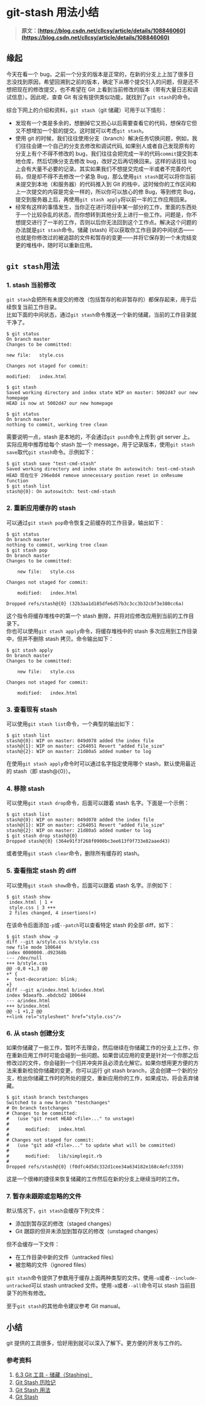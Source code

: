 # git-stash 用法小结

> **原文：[https://blog.csdn.net/cllcsy/article/details/108846060](https://blog.csdn.net/cllcsy/article/details/108846060)**

缘起
--

今天在看一个 bug，之前一个分支的版本是正常的，在新的分支上上加了很多日志没找到原因，希望回溯到之前的版本，确定下从哪个提交引入的问题，但是还不想把现在的修改提交，也不希望在 Git 上看到当前修改的版本（带有大量日志和调试信息）。因此呢，查查 Git 有没有提供类似功能，就找到了`git stash`的命令。

综合下网上的介绍和资料，`git stash`（git 储藏）可用于以下情形：

*   发现有一个类是多余的，想删掉它又担心以后需要查看它的代码，想保存它但又不想增加一个脏的提交。这时就可以考虑`git stash`。
*   使用 git 的时候，我们往往使用分支（branch）解决任务切换问题，例如，我们往往会建一个自己的分支去修改和调试代码, 如果别人或者自己发现原有的分支上有个不得不修改的 bug，我们往往会把完成一半的代码`commit`提交到本地仓库，然后切换分支去修改 bug，改好之后再切换回来。这样的话往往 log 上会有大量不必要的记录。其实如果我们不想提交完成一半或者不完善的代码，但是却不得不去修改一个紧急 Bug，那么使用`git stash`就可以将你当前未提交到本地（和服务器）的代码推入到 Git 的栈中，这时候你的工作区间和上一次提交的内容是完全一样的，所以你可以放心的修 Bug，等到修完 Bug，提交到服务器上后，再使用`git stash apply`将以前一半的工作应用回来。
*   经常有这样的事情发生，当你正在进行项目中某一部分的工作，里面的东西处于一个比较杂乱的状态，而你想转到其他分支上进行一些工作。问题是，你不想提交进行了一半的工作，否则以后你无法回到这个工作点。解决这个问题的办法就是`git stash`命令。储藏 (stash) 可以获取你工作目录的中间状态——也就是你修改过的被追踪的文件和暂存的变更——并将它保存到一个未完结变更的堆栈中，随时可以重新应用。

`git stash`用法
-------------

### 1. stash 当前修改

`git stash`会把所有未提交的修改（包括暂存的和非暂存的）都保存起来，用于后续恢复当前工作目录。  
比如下面的中间状态，通过`git stash`命令推送一个新的储藏，当前的工作目录就干净了。

```
$ git status
On branch master
Changes to be committed:

new file:   style.css

Changes not staged for commit:

modified:   index.html

$ git stash
Saved working directory and index state WIP on master: 5002d47 our new homepage
HEAD is now at 5002d47 our new homepage

$ git status
On branch master
nothing to commit, working tree clean
```

需要说明一点，stash 是本地的，不会通过`git push`命令上传到 git server 上。  
实际应用中推荐给每个 stash 加一个 message，用于记录版本，使用`git stash save`取代`git stash`命令。示例如下：

```
$ git stash save "test-cmd-stash"
Saved working directory and index state On autoswitch: test-cmd-stash
HEAD 现在位于 296e8d4 remove unnecessary postion reset in onResume function
$ git stash list
stash@{0}: On autoswitch: test-cmd-stash
```

### 2. 重新应用缓存的 stash

可以通过`git stash pop`命令恢复之前缓存的工作目录，输出如下：

```
$ git status
On branch master
nothing to commit, working tree clean
$ git stash pop
On branch master
Changes to be committed:

    new file:   style.css

Changes not staged for commit:

    modified:   index.html

Dropped refs/stash@{0} (32b3aa1d185dfe6d57b3c3cc3b32cbf3e380cc6a)
```

这个指令将缓存堆栈中的第一个 stash 删除，并将对应修改应用到当前的工作目录下。  
你也可以使用`git stash apply`命令，将缓存堆栈中的 stash 多次应用到工作目录中，但并不删除 stash 拷贝。命令输出如下：

```
$ git stash apply
On branch master
Changes to be committed:

    new file:   style.css

Changes not staged for commit:

    modified:   index.html
```

### 3. 查看现有 stash

可以使用`git stash list`命令，一个典型的输出如下：

```
$ git stash list
stash@{0}: WIP on master: 049d078 added the index file
stash@{1}: WIP on master: c264051 Revert "added file_size"
stash@{2}: WIP on master: 21d80a5 added number to log
```

在使用`git stash apply`命令时可以通过名字指定使用哪个 stash，默认使用最近的 stash（即 stash@{0}）。

### 4. 移除 stash

可以使用`git stash drop`命令，后面可以跟着 stash 名字。下面是一个示例：

```
$ git stash list
stash@{0}: WIP on master: 049d078 added the index file
stash@{1}: WIP on master: c264051 Revert "added file_size"
stash@{2}: WIP on master: 21d80a5 added number to log
$ git stash drop stash@{0}
Dropped stash@{0} (364e91f3f268f0900bc3ee613f9f733e82aaed43)
```

或者使用`git stash clear`命令，删除所有缓存的 stash。

### 5. 查看指定 stash 的 diff

可以使用`git stash show`命令，后面可以跟着 stash 名字。示例如下：

```
$ git stash show
 index.html | 1 +
 style.css | 3 +++
 2 files changed, 4 insertions(+)
```

在该命令后面添加`-p`或`--patch`可以查看特定 stash 的全部 diff，如下：

```
$ git stash show -p
diff --git a/style.css b/style.css
new file mode 100644
index 0000000..d92368b
--- /dev/null
+++ b/style.css
@@ -0,0 +1,3 @@
+* {
+  text-decoration: blink;
+}
diff --git a/index.html b/index.html
index 9daeafb..ebdcbd2 100644
--- a/index.html
+++ b/index.html
@@ -1 +1,2 @@
+<link rel="stylesheet" href="style.css"/>
```

### 6. 从 stash 创建分支

如果你储藏了一些工作，暂时不去理会，然后继续在你储藏工作的分支上工作，你在重新应用工作时可能会碰到一些问题。如果尝试应用的变更是针对一个你那之后修改过的文件，你会碰到一个归并冲突并且必须去化解它。如果你想用更方便的方法来重新检验你储藏的变更，你可以运行 git stash branch，这会创建一个新的分支，检出你储藏工作时的所处的提交，重新应用你的工作，如果成功，将会丢弃储藏。

```
$ git stash branch testchanges
Switched to a new branch "testchanges"
# On branch testchanges
# Changes to be committed:
#   (use "git reset HEAD <file>..." to unstage)
#
#      modified:   index.html
#
# Changes not staged for commit:
#   (use "git add <file>..." to update what will be committed)
#
#      modified:   lib/simplegit.rb
#
Dropped refs/stash@{0} (f0dfc4d5dc332d1cee34a634182e168c4efc3359)
```

这是一个很棒的捷径来恢复储藏的工作然后在新的分支上继续当时的工作。

### 7. 暂存未跟踪或忽略的文件

默认情况下，`git stash`会缓存下列文件：

*   添加到暂存区的修改（staged changes）
*   Git 跟踪的但并未添加到暂存区的修改（unstaged changes）

但不会缓存一下文件：

*   在工作目录中新的文件（untracked files）
*   被忽略的文件（ignored files）

`git stash`命令提供了参数用于缓存上面两种类型的文件。使用`-u`或者`--include-untracked`可以 stash untracked 文件。使用`-a`或者`--all`命令可以 stash 当前目录下的所有修改。

至于`git stash`的其他命令建议参考 Git manual。

小结
--

git 提供的工具很多，恰好用到就可以深入了解下。更方便的开发与工作的。

### 参考资料

1.  [6.3 Git 工具 - 储藏（Stashing）](https://git-scm.com/book/zh/v1/Git-%E5%B7%A5%E5%85%B7-%E5%82%A8%E8%97%8F%EF%BC%88Stashing%EF%BC%89)
2.  [Git Stash 历险记](http://blog.hanfeisun.info/2012/12/git-stash-adventure/)
3.  [Git Stash 用法](http://www.cppblog.com/deercoder/archive/2011/11/13/160007.aspx)
4.  [Git Stash](https://www.atlassian.com/git/tutorials/git-stash/)
